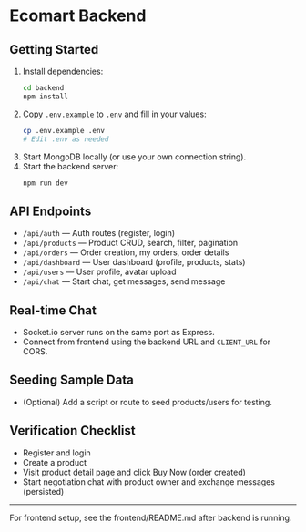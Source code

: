 # Ecomart Backend

## Getting Started

1. Install dependencies:
   ```sh
   cd backend
   npm install
   ```
2. Copy `.env.example` to `.env` and fill in your values:
   ```sh
   cp .env.example .env
   # Edit .env as needed
   ```
3. Start MongoDB locally (or use your own connection string).
4. Start the backend server:
   ```sh
   npm run dev
   ```

## API Endpoints

- `/api/auth` — Auth routes (register, login)
- `/api/products` — Product CRUD, search, filter, pagination
- `/api/orders` — Order creation, my orders, order details
- `/api/dashboard` — User dashboard (profile, products, stats)
- `/api/users` — User profile, avatar upload
- `/api/chat` — Start chat, get messages, send message

## Real-time Chat

- Socket.io server runs on the same port as Express.
- Connect from frontend using the backend URL and `CLIENT_URL` for CORS.

## Seeding Sample Data

- (Optional) Add a script or route to seed products/users for testing.

## Verification Checklist

- Register and login
- Create a product
- Visit product detail page and click Buy Now (order created)
- Start negotiation chat with product owner and exchange messages (persisted)

---

For frontend setup, see the frontend/README.md after backend is running.
